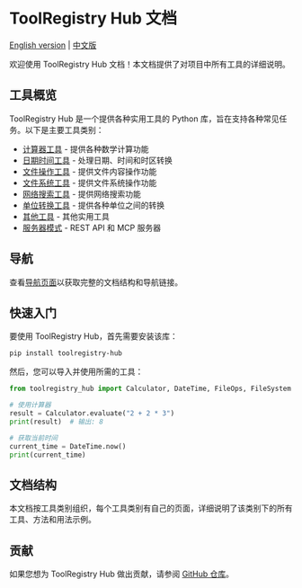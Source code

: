 # ToolRegistry Hub 文档

[English version](docs/readme_en.md) | [中文版](docs/readme_zh.md)

欢迎使用 ToolRegistry Hub 文档！本文档提供了对项目中所有工具的详细说明。

## 工具概览

ToolRegistry Hub 是一个提供各种实用工具的 Python 库，旨在支持各种常见任务。以下是主要工具类别：

- [计算器工具](calculator.md) - 提供各种数学计算功能
- [日期时间工具](datetime.md) - 处理日期、时间和时区转换
- [文件操作工具](file_ops.md) - 提供文件内容操作功能
- [文件系统工具](filesystem.md) - 提供文件系统操作功能
- [网络搜索工具](websearch/index.md) - 提供网络搜索功能
- [单位转换工具](unit_converter.md) - 提供各种单位之间的转换
- [其他工具](other_tools.md) - 其他实用工具
- [服务器模式](server.md) - REST API 和 MCP 服务器

## 导航

查看[导航页面](navigation.md)以获取完整的文档结构和导航链接。

## 快速入门

要使用 ToolRegistry Hub，首先需要安装该库：

```bash
pip install toolregistry-hub
```

然后，您可以导入并使用所需的工具：

```python
from toolregistry_hub import Calculator, DateTime, FileOps, FileSystem

# 使用计算器
result = Calculator.evaluate("2 + 2 * 3")
print(result)  # 输出: 8

# 获取当前时间
current_time = DateTime.now()
print(current_time)
```

## 文档结构

本文档按工具类别组织，每个工具类别有自己的页面，详细说明了该类别下的所有工具、方法和用法示例。

## 贡献

如果您想为 ToolRegistry Hub 做出贡献，请参阅 [GitHub 仓库](https://github.com/yourusername/toolregistry-hub)。

